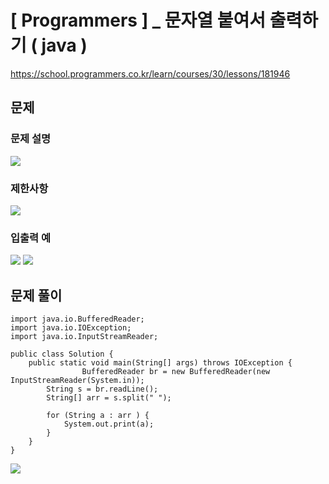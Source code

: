 # [ Programmers ] _ 문자열 붙여서 출력하기 ( java )

https://school.programmers.co.kr/learn/courses/30/lessons/181946
## 문제 
### 문제 설명
![](https://i.imgur.com/O8crlao.png)


### 제한사항
![](https://i.imgur.com/sxavrpb.png)



### 입출력 예
![](https://i.imgur.com/4pm8Kpf.png)  ![](https://i.imgur.com/lhIsnLK.png)



## 문제 풀이
```
import java.io.BufferedReader;
import java.io.IOException;
import java.io.InputStreamReader;

public class Solution {
    public static void main(String[] args) throws IOException {
                BufferedReader br = new BufferedReader(new InputStreamReader(System.in));
        String s = br.readLine();
        String[] arr = s.split(" ");

        for (String a : arr ) {
            System.out.print(a);
        }
    }
}
```

![](https://i.imgur.com/JtgV35Y.png)



